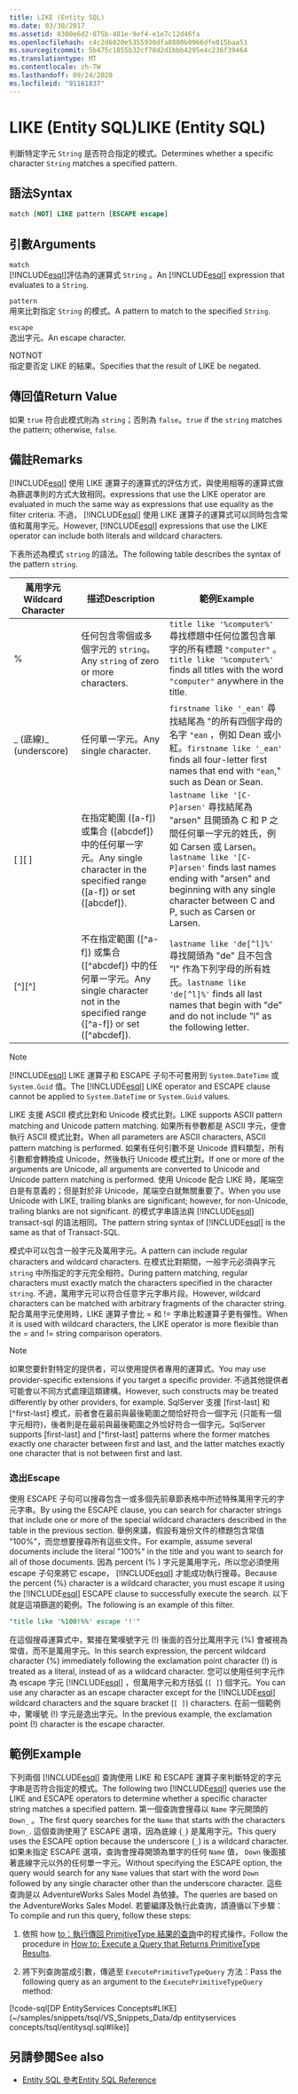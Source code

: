 ```yaml
---
title: LIKE (Entity SQL)
ms.date: 03/30/2017
ms.assetid: 8300e6d2-875b-481e-9ef4-e1e7c12d46fa
ms.openlocfilehash: c4c2d6020e5355930dfa8880b0966dfe015baa51
ms.sourcegitcommit: 5b475c1855b32cf78d2d1bbb4295e4c236f39464
ms.translationtype: MT
ms.contentlocale: zh-TW
ms.lasthandoff: 09/24/2020
ms.locfileid: "91161837"
---
```

# <a name="like-entity-sql"></a><span data-ttu-id="2b191-102">LIKE (Entity SQL)</span><span class="sxs-lookup"><span data-stu-id="2b191-102">LIKE (Entity SQL)</span></span>

<span data-ttu-id="2b191-103">判斷特定字元 `String` 是否符合指定的模式。</span><span class="sxs-lookup"><span data-stu-id="2b191-103">Determines whether a specific character `String` matches a specified pattern.</span></span>  
  
## <a name="syntax"></a><span data-ttu-id="2b191-104">語法</span><span class="sxs-lookup"><span data-stu-id="2b191-104">Syntax</span></span>  
  
```sql  
match [NOT] LIKE pattern [ESCAPE escape]  
```  
  
## <a name="arguments"></a><span data-ttu-id="2b191-105">引數</span><span class="sxs-lookup"><span data-stu-id="2b191-105">Arguments</span></span>  

 `match`  
 <span data-ttu-id="2b191-106">[!INCLUDE[esql](../../../../../../includes/esql-md.md)]評估為的運算式 `String` 。</span><span class="sxs-lookup"><span data-stu-id="2b191-106">An [!INCLUDE[esql](../../../../../../includes/esql-md.md)] expression that evaluates to a `String`.</span></span>  
  
 `pattern`  
 <span data-ttu-id="2b191-107">用來比對指定 `String` 的模式。</span><span class="sxs-lookup"><span data-stu-id="2b191-107">A pattern to match to the specified `String`.</span></span>  
  
 `escape`  
 <span data-ttu-id="2b191-108">逸出字元。</span><span class="sxs-lookup"><span data-stu-id="2b191-108">An escape character.</span></span>  
  
 <span data-ttu-id="2b191-109">NOT</span><span class="sxs-lookup"><span data-stu-id="2b191-109">NOT</span></span>  
 <span data-ttu-id="2b191-110">指定要否定 LIKE 的結果。</span><span class="sxs-lookup"><span data-stu-id="2b191-110">Specifies that the result of LIKE be negated.</span></span>  
  
## <a name="return-value"></a><span data-ttu-id="2b191-111">傳回值</span><span class="sxs-lookup"><span data-stu-id="2b191-111">Return Value</span></span>  

 <span data-ttu-id="2b191-112">如果 `true` 符合此模式則為 `string`；否則為 `false`。</span><span class="sxs-lookup"><span data-stu-id="2b191-112">`true` if the `string` matches the pattern; otherwise, `false`.</span></span>  
  
## <a name="remarks"></a><span data-ttu-id="2b191-113">備註</span><span class="sxs-lookup"><span data-stu-id="2b191-113">Remarks</span></span>  

 [!INCLUDE[esql](../../../../../../includes/esql-md.md)] <span data-ttu-id="2b191-114">使用 LIKE 運算子的運算式的評估方式，與使用相等的運算式做為篩選準則的方式大致相同。</span><span class="sxs-lookup"><span data-stu-id="2b191-114">expressions that use the LIKE operator are evaluated in much the same way as expressions that use equality as the filter criteria.</span></span> <span data-ttu-id="2b191-115">不過， [!INCLUDE[esql](../../../../../../includes/esql-md.md)] 使用 LIKE 運算子的運算式可以同時包含常值和萬用字元。</span><span class="sxs-lookup"><span data-stu-id="2b191-115">However, [!INCLUDE[esql](../../../../../../includes/esql-md.md)] expressions that use the LIKE operator can include both literals and wildcard characters.</span></span>  
  
 <span data-ttu-id="2b191-116">下表所述為模式 `string` 的語法。</span><span class="sxs-lookup"><span data-stu-id="2b191-116">The following table describes the syntax of the pattern `string`.</span></span>  
  
|<span data-ttu-id="2b191-117">萬用字元</span><span class="sxs-lookup"><span data-stu-id="2b191-117">Wildcard Character</span></span>|<span data-ttu-id="2b191-118">描述</span><span class="sxs-lookup"><span data-stu-id="2b191-118">Description</span></span>|<span data-ttu-id="2b191-119">範例</span><span class="sxs-lookup"><span data-stu-id="2b191-119">Example</span></span>|  
|------------------------|-----------------|-------------|  
|%|<span data-ttu-id="2b191-120">任何包含零個或多個字元的 `string`。</span><span class="sxs-lookup"><span data-stu-id="2b191-120">Any `string` of zero or more characters.</span></span>|<span data-ttu-id="2b191-121">`title like '%computer%'` 尋找標題中任何位置包含單字的所有標題 `"computer"` 。</span><span class="sxs-lookup"><span data-stu-id="2b191-121">`title like '%computer%'` finds all titles with the word `"computer"` anywhere in the title.</span></span>|  
|<span data-ttu-id="2b191-122">_ (底線)</span><span class="sxs-lookup"><span data-stu-id="2b191-122">_ (underscore)</span></span>|<span data-ttu-id="2b191-123">任何單一字元。</span><span class="sxs-lookup"><span data-stu-id="2b191-123">Any single character.</span></span>|<span data-ttu-id="2b191-124">`firstname like '_ean'` 尋找結尾為 "的所有四個字母的名字 `"ean` ，例如 Dean 或小紅。</span><span class="sxs-lookup"><span data-stu-id="2b191-124">`firstname like '_ean'` finds all four-letter first names that end with `"ean`," such as Dean or Sean.</span></span>|  
|<span data-ttu-id="2b191-125">[ ]</span><span class="sxs-lookup"><span data-stu-id="2b191-125">[ ]</span></span>|<span data-ttu-id="2b191-126">在指定範圍 ([a-f]) 或集合 ([abcdef]) 中的任何單一字元。</span><span class="sxs-lookup"><span data-stu-id="2b191-126">Any single character in the specified range ([a-f]) or set ([abcdef]).</span></span>|<span data-ttu-id="2b191-127">`lastname like '[C-P]arsen'` 尋找結尾為 "arsen" 且開頭為 C 和 P 之間任何單一字元的姓氏，例如 Carsen 或 Larsen。</span><span class="sxs-lookup"><span data-stu-id="2b191-127">`lastname like '[C-P]arsen'` finds last names ending with "arsen" and beginning with any single character between C and P, such as Carsen or Larsen.</span></span>|  
|<span data-ttu-id="2b191-128">[^]</span><span class="sxs-lookup"><span data-stu-id="2b191-128">[^]</span></span>|<span data-ttu-id="2b191-129">不在指定範圍 ([^a-f]) 或集合 ([^abcdef]) 中的任何單一字元。</span><span class="sxs-lookup"><span data-stu-id="2b191-129">Any single character not in the specified range ([^a-f]) or set ([^abcdef]).</span></span>|<span data-ttu-id="2b191-130">`lastname like 'de[^l]%'` 尋找開頭為 "de" 且不包含 "l" 作為下列字母的所有姓氏。</span><span class="sxs-lookup"><span data-stu-id="2b191-130">`lastname like 'de[^l]%'` finds all last names that begin with "de" and do not include "l" as the following letter.</span></span>|  
  
> [!NOTE]
> <span data-ttu-id="2b191-131">[!INCLUDE[esql](../../../../../../includes/esql-md.md)] LIKE 運算子和 ESCAPE 子句不可套用到 `System.DateTime` 或 `System.Guid` 值。</span><span class="sxs-lookup"><span data-stu-id="2b191-131">The [!INCLUDE[esql](../../../../../../includes/esql-md.md)] LIKE operator and ESCAPE clause cannot be applied to `System.DateTime` or `System.Guid` values.</span></span>  
  
 <span data-ttu-id="2b191-132">LIKE 支援 ASCII 模式比對和 Unicode 模式比對。</span><span class="sxs-lookup"><span data-stu-id="2b191-132">LIKE supports ASCII pattern matching and Unicode pattern matching.</span></span> <span data-ttu-id="2b191-133">如果所有參數都是 ASCII 字元，便會執行 ASCII 模式比對。</span><span class="sxs-lookup"><span data-stu-id="2b191-133">When all parameters are ASCII characters, ASCII pattern matching is performed.</span></span> <span data-ttu-id="2b191-134">如果有任何引數不是 Unicode 資料類型，所有引數都會轉換成 Unicode，然後執行 Unicode 模式比對。</span><span class="sxs-lookup"><span data-stu-id="2b191-134">If one or more of the arguments are Unicode, all arguments are converted to Unicode and Unicode pattern matching is performed.</span></span> <span data-ttu-id="2b191-135">使用 Unicode 配合 LIKE 時，尾端空白是有意義的；但是對於非 Unicode，尾端空白就無關重要了。</span><span class="sxs-lookup"><span data-stu-id="2b191-135">When you use Unicode with LIKE, trailing blanks are significant; however, for non-Unicode, trailing blanks are not significant.</span></span> <span data-ttu-id="2b191-136">的模式字串語法與 [!INCLUDE[esql](../../../../../../includes/esql-md.md)] transact-sql 的語法相同。</span><span class="sxs-lookup"><span data-stu-id="2b191-136">The pattern string syntax of [!INCLUDE[esql](../../../../../../includes/esql-md.md)] is the same as that of Transact-SQL.</span></span>  
  
 <span data-ttu-id="2b191-137">模式中可以包含一般字元及萬用字元。</span><span class="sxs-lookup"><span data-stu-id="2b191-137">A pattern can include regular characters and wildcard characters.</span></span> <span data-ttu-id="2b191-138">在模式比對期間，一般字元必須與字元 `string` 中所指定的字元完全相符。</span><span class="sxs-lookup"><span data-stu-id="2b191-138">During pattern matching, regular characters must exactly match the characters specified in the character `string`.</span></span> <span data-ttu-id="2b191-139">不過，萬用字元可以符合任意字元字串片段。</span><span class="sxs-lookup"><span data-stu-id="2b191-139">However, wildcard characters can be matched with arbitrary fragments of the character string.</span></span> <span data-ttu-id="2b191-140">配合萬用字元使用時，LIKE 運算子會比 = 和 != 字串比較運算子更有彈性。</span><span class="sxs-lookup"><span data-stu-id="2b191-140">When it is used with wildcard characters, the LIKE operator is more flexible than the = and != string comparison operators.</span></span>  
  
> [!NOTE]
> <span data-ttu-id="2b191-141">如果您要針對特定的提供者，可以使用提供者專用的運算式。</span><span class="sxs-lookup"><span data-stu-id="2b191-141">You may use provider-specific extensions if you target a specific provider.</span></span> <span data-ttu-id="2b191-142">不過其他提供者可能會以不同方式處理這類建構。</span><span class="sxs-lookup"><span data-stu-id="2b191-142">However, such constructs may be treated differently by other providers, for example.</span></span> <span data-ttu-id="2b191-143">SqlServer 支援 [first-last] 和 [^first-last] 模式，前者會在最前與最後範圍之間恰好符合一個字元 (只能有一個字元相符)，後者則是在最前與最後範圍之外恰好符合一個字元。</span><span class="sxs-lookup"><span data-stu-id="2b191-143">SqlServer supports [first-last] and [^first-last] patterns where the former matches exactly one character between first and last, and the latter matches exactly one character that is not between first and last.</span></span>  
  
### <a name="escape"></a><span data-ttu-id="2b191-144">逸出</span><span class="sxs-lookup"><span data-stu-id="2b191-144">Escape</span></span>  

 <span data-ttu-id="2b191-145">使用 ESCAPE 子句可以搜尋包含一或多個先前章節表格中所述特殊萬用字元的字元字串。</span><span class="sxs-lookup"><span data-stu-id="2b191-145">By using the ESCAPE clause, you can search for character strings that include one or more of the special wildcard characters described in the table in the previous section.</span></span> <span data-ttu-id="2b191-146">舉例來講，假設有幾份文件的標題包含常值 "100%"，而您想要搜尋所有這些文件。</span><span class="sxs-lookup"><span data-stu-id="2b191-146">For example, assume several documents include the literal "100%" in the title and you want to search for all of those documents.</span></span> <span data-ttu-id="2b191-147">因為 percent (% ) 字元是萬用字元，所以您必須使用 escape 子句來將它 escape， [!INCLUDE[esql](../../../../../../includes/esql-md.md)] 才能成功執行搜尋。</span><span class="sxs-lookup"><span data-stu-id="2b191-147">Because the percent (%) character is a wildcard character, you must escape it using the [!INCLUDE[esql](../../../../../../includes/esql-md.md)] ESCAPE clause to successfully execute the search.</span></span> <span data-ttu-id="2b191-148">以下就是這項篩選的範例。</span><span class="sxs-lookup"><span data-stu-id="2b191-148">The following is an example of this filter.</span></span>  
  
```sql  
"title like '%100!%%' escape '!'"  
```  
  
 <span data-ttu-id="2b191-149">在這個搜尋運算式中，緊接在驚嘆號字元 (!) 後面的百分比萬用字元 (%) 會被視為常值，而不是萬用字元。</span><span class="sxs-lookup"><span data-stu-id="2b191-149">In this search expression, the percent wildcard character (%) immediately following the exclamation point character (!) is treated as a literal, instead of as a wildcard character.</span></span> <span data-ttu-id="2b191-150">您可以使用任何字元作為 escape 字元 [!INCLUDE[esql](../../../../../../includes/esql-md.md)] ，但萬用字元和方括弧 (`[ ]`) 個字元。</span><span class="sxs-lookup"><span data-stu-id="2b191-150">You can use any character as an escape character except for the [!INCLUDE[esql](../../../../../../includes/esql-md.md)] wildcard characters and the square bracket (`[ ]`) characters.</span></span> <span data-ttu-id="2b191-151">在前一個範例中，驚嘆號 (!) 字元是逸出字元。</span><span class="sxs-lookup"><span data-stu-id="2b191-151">In the previous example, the exclamation point (!) character is the escape character.</span></span>  
  
## <a name="example"></a><span data-ttu-id="2b191-152">範例</span><span class="sxs-lookup"><span data-stu-id="2b191-152">Example</span></span>  

 <span data-ttu-id="2b191-153">下列兩個 [!INCLUDE[esql](../../../../../../includes/esql-md.md)] 查詢使用 LIKE 和 ESCAPE 運算子來判斷特定的字元字串是否符合指定的模式。</span><span class="sxs-lookup"><span data-stu-id="2b191-153">The following two [!INCLUDE[esql](../../../../../../includes/esql-md.md)] queries use the LIKE and ESCAPE operators to determine whether a specific character string matches a specified pattern.</span></span> <span data-ttu-id="2b191-154">第一個查詢會搜尋以 `Name` 字元開頭的 `Down_` 。</span><span class="sxs-lookup"><span data-stu-id="2b191-154">The first query searches for the `Name` that starts with the characters `Down_`.</span></span> <span data-ttu-id="2b191-155">這個查詢使用了 ESCAPE 選項，因為底線 (`_`) 是萬用字元。</span><span class="sxs-lookup"><span data-stu-id="2b191-155">This query uses the ESCAPE option because the underscore (`_`) is a wildcard character.</span></span> <span data-ttu-id="2b191-156">如果未指定 ESCAPE 選項，查詢會搜尋開頭為單字的任何 `Name` 值， `Down` 後面接著底線字元以外的任何單一字元。</span><span class="sxs-lookup"><span data-stu-id="2b191-156">Without specifying the ESCAPE option, the query would search for any `Name` values that start with the word `Down` followed by any single character other than the underscore character.</span></span> <span data-ttu-id="2b191-157">這些查詢是以 AdventureWorks Sales Model 為依據。</span><span class="sxs-lookup"><span data-stu-id="2b191-157">The queries are based on the AdventureWorks Sales Model.</span></span> <span data-ttu-id="2b191-158">若要編譯及執行此查詢，請遵循以下步驟：</span><span class="sxs-lookup"><span data-stu-id="2b191-158">To compile and run this query, follow these steps:</span></span>  
  
1. <span data-ttu-id="2b191-159">依照 how [to：執行傳回 PrimitiveType 結果的查詢](../how-to-execute-a-query-that-returns-primitivetype-results.md)中的程式操作。</span><span class="sxs-lookup"><span data-stu-id="2b191-159">Follow the procedure in [How to: Execute a Query that Returns PrimitiveType Results](../how-to-execute-a-query-that-returns-primitivetype-results.md).</span></span>  
  
2. <span data-ttu-id="2b191-160">將下列查詢當成引數，傳遞至 `ExecutePrimitiveTypeQuery` 方法：</span><span class="sxs-lookup"><span data-stu-id="2b191-160">Pass the following query as an argument to the `ExecutePrimitiveTypeQuery` method:</span></span>  
  
 [!code-sql[DP EntityServices Concepts#LIKE](~/samples/snippets/tsql/VS_Snippets_Data/dp entityservices concepts/tsql/entitysql.sql#like)]  
  
## <a name="see-also"></a><span data-ttu-id="2b191-161">另請參閱</span><span class="sxs-lookup"><span data-stu-id="2b191-161">See also</span></span>

- [<span data-ttu-id="2b191-162">Entity SQL 參考</span><span class="sxs-lookup"><span data-stu-id="2b191-162">Entity SQL Reference</span></span>](entity-sql-reference.md)
